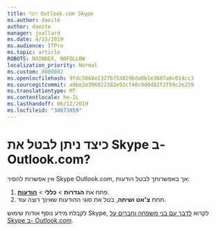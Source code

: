 ```yaml
---
title: הסר Outlook.com Skype
ms.author: daeite
author: daeite
manager: joallard
ms.date: 4/15/2019
ms.audience: ITPro
ms.topic: article
ROBOTS: NOINDEX, NOFOLLOW
localization_priority: Normal
ms.custom: 8000082
ms.openlocfilehash: 9fdc5860e2327b753829bda0b1e3687a6c014cc3
ms.sourcegitcommit: a9be2e396022382e92cf40c0d0d82f2f59c2e259
ms.translationtype: MT
ms.contentlocale: he-IL
ms.lasthandoff: 06/12/2019
ms.locfileid: "34873859"
---
```

# <a name="how-do-i-turn-off-skype-in-outlookcom"></a>כיצד ניתן לבטל את Skype ב- Outlook.com?

אין אפשרות להסיר Skype Outlook.com, אך באפשרותך לבטל הודעות:

1. פתח את **הגדרות** > **כללי** > **[הודעות](https://outlook.live.com/mail/options/general/notifications)**. 
2. תחת **צ'אט ושיחה**, בטל את סוגי ההודעות שאינך רוצה עוד.

לקבלת מידע נוסף אודות שימוש Skype, לקרוא [לדבר עם בני משפחה וחברים על Skype ב- Outlook.com](https://support.office.com/article/83c6a5b1-3921-479c-b9e9-e753ce59c1fa).